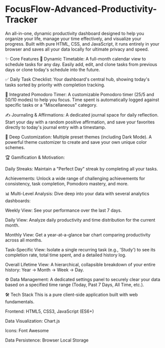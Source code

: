# FocusFlow-Advanced-Productivity-Tracker
An all-in-one, dynamic productivity dashboard designed to help you organize your life, manage your time effectively, and visualize your progress. Built with pure HTML, CSS, and JavaScript, it runs entirely in your browser and saves all your data locally for ultimate privacy and speed.

✨ Core Features
📅 Dynamic Timetable: A full-month calendar view to schedule tasks for any day. Easily add, edit, and clone tasks from previous days or clone today's schedule into the future.

✅ Daily Task Checklist: Your dashboard's central hub, showing today's tasks sorted by priority with completion tracking.

🍅 Integrated Pomodoro Timer: A customizable Pomodoro timer (25/5 and 50/10 modes) to help you focus. Time spent is automatically logged against specific tasks or a "Miscellaneous" category.

✍️ Journaling & Affirmations: A dedicated journal space for daily reflection. Start your day with a random positive affirmation, and save your favorites directly to today's journal entry with a timestamp.

🎨 Deep Customization: Multiple preset themes (including Dark Mode). A powerful theme customizer to create and save your own unique color schemes.

🏆 Gamification & Motivation:

Daily Streaks: Maintain a "Perfect Day" streak by completing all your tasks.

Achievements: Unlock a wide range of challenging achievements for consistency, task completion, Pomodoro mastery, and more.


📊 Multi-Level Analysis: Dive deep into your data with several analytics dashboards:

Weekly View: See your performance over the last 7 days.

Daily View: Analyze daily productivity and time distribution for the current month.

Monthly View: Get a year-at-a-glance bar chart comparing productivity across all months.

Task-Specific View: Isolate a single recurring task (e.g., 'Study') to see its completion rate, total time spent, and a detailed history log.

Overall Lifetime View: A hierarchical, collapsible breakdown of your entire history: Year -> Month -> Week -> Day.


⚙️ Data Management: A dedicated settings panel to securely clear your data based on a specified time range (Today, Past 7 Days, All Time, etc.).


🛠️ Tech Stack
This is a pure client-side application built with web fundamentals.

Frontend: HTML5, CSS3, JavaScript (ES6+)

Data Visualization: Chart.js

Icons: Font Awesome

Data Persistence: Browser Local Storage
